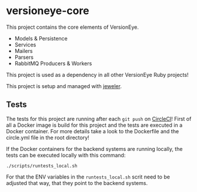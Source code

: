 
# versioneye-core

This project contains the core elements of VersionEye.

 - Models & Persistence
 - Services
 - Mailers
 - Parsers
 - RabbitMQ Producers & Workers

This project is used as a dependency in all other VersionEye Ruby projects!

This project is setup and managed with [jeweler](https://www.versioneye.com/ruby/jeweler).

## Tests

The tests for this project are running after each `git push` on [CircleCI](https://circleci.com/gh/versioneye/versioneye-core)!
First of all a Docker image is build for this project and the tests are executed in a Docker container.
For more details take a look to the Dockerfile and the circle.yml file in the root directory!

If the Docker containers for the backend systems are running locally, the tests can be executed locally
with this command:

```
./scripts/runtests_local.sh
```

For that the ENV variables in the `runtests_local.sh` scrit need to be adjusted that way, that they point
to the backend systems.
